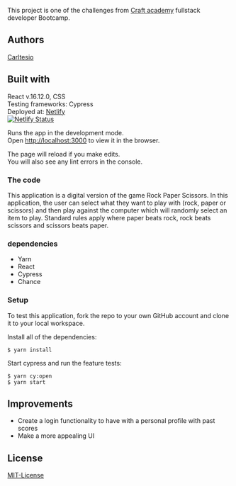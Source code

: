 This project is one of the challenges from [Craft academy](https://github.com/CraftAcademy) fullstack developer Bootcamp.

## Authors

[Carltesio](https://github.com/Carltesio)

## Built with
React v.16.12.0, CSS <br>
Testing frameworks: Cypress<br>
Deployed at: [Netlify](https://carltesio-rps-game.netlify.app/)<br>
[![Netlify Status](https://api.netlify.com/api/v1/badges/21da7728-fba0-42c9-ba40-ffb0eadb7f81/deploy-status)](https://app.netlify.com/sites/carltesio-rps-game/deploys)<br>

Runs the app in the development mode.<br />
Open [http://localhost:3000](http://localhost:3000) to view it in the browser.

The page will reload if you make edits.<br />
You will also see any lint errors in the console.

### The code
This application is a digital version of the game Rock Paper Scissors. In this application, the user can select what they want to play with (rock, paper or scissors) and then play against the computer which will randomly select an item to play. Standard rules apply where paper beats rock, rock beats scissors and scissors beats paper.

### dependencies

* Yarn
* React
* Cypress
* Chance

### Setup

To test this application, fork the repo to your own GitHub account and clone it to your local workspace.

Install all of the dependencies:

```
$ yarn install
``` 

Start cypress and run the feature tests:

```
$ yarn cy:open
$ yarn start
``` 


## Improvements

* Create a login functionality to have with a personal profile with past scores
* Make a more appealing UI

## License
[MIT-License](https://en.wikipedia.org/wiki/MIT_License)
